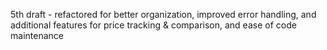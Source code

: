 5th draft - refactored for better organization, improved error handling, and additional features for price tracking & comparison, and ease of code maintenance
